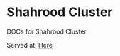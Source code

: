 # Shahrood Cluster
DOCs for Shahrood Cluster

Served at: [Here](firouzian.github.io/cluster.shahroodut.ac.ir/public)